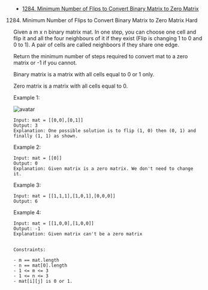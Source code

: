 - [1284. Minimum Number of Flips to Convert Binary Matrix to Zero Matrix](https://leetcode.com/problems/minimum-number-of-flips-to-convert-binary-matrix-to-zero-matrix/)


1284.    Minimum Number of Flips to Convert Binary Matrix to Zero Matrix 
Hard


Given a m x n binary matrix mat. In one step, you can choose one cell and flip it and all the four neighbours of it if they exist (Flip is changing 1 to 0 and 0 to 1). A pair of cells are called neighboors if they share one edge.

Return the minimum number of steps required to convert mat to a zero matrix or -1 if you cannot.

Binary matrix is a matrix with all cells equal to 0 or 1 only.

Zero matrix is a matrix with all cells equal to 0.

 

Example 1:

![avatar](https://assets.leetcode.com/uploads/2019/11/28/matrix.png)
```
Input: mat = [[0,0],[0,1]]
Output: 3
Explanation: One possible solution is to flip (1, 0) then (0, 1) and finally (1, 1) as shown.
```

Example 2:
```
Input: mat = [[0]]
Output: 0
Explanation: Given matrix is a zero matrix. We don't need to change it.
```
Example 3:
```
Input: mat = [[1,1,1],[1,0,1],[0,0,0]]
Output: 6
```
Example 4:
```
Input: mat = [[1,0,0],[1,0,0]]
Output: -1
Explanation: Given matrix can't be a zero matrix
```


```

Constraints:

- m == mat.length
- n == mat[0].length
- 1 <= m <= 3
- 1 <= n <= 3
- mat[i][j] is 0 or 1.
